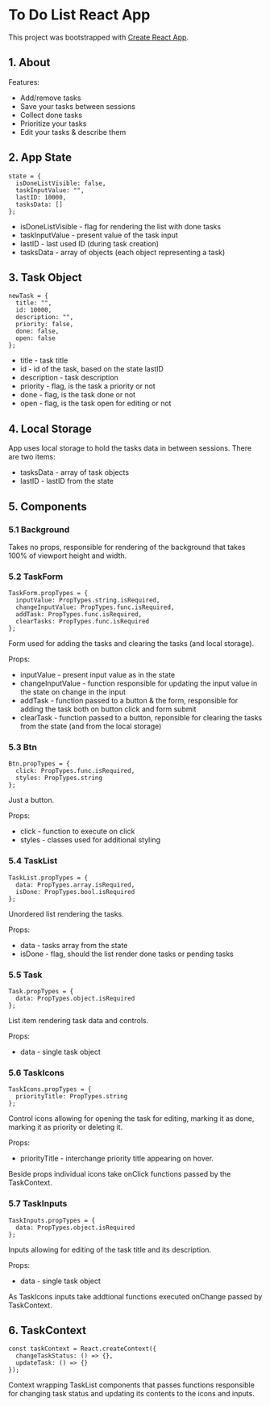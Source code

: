# To Do List React App

This project was bootstrapped with [Create React App](https://github.com/facebook/create-react-app).

## 1. About
Features:
* Add/remove tasks
* Save your tasks between sessions
* Collect done tasks
* Prioritize your tasks
* Edit your tasks & describe them

## 2. App State
```{js}
state = {
  isDoneListVisible: false,
  taskInputValue: "",
  lastID: 10000,
  tasksData: []
};
```
* isDoneListVisible - flag for rendering the list with done tasks
* taskInputValue - present value of the task input
* lastID - last used ID (during task creation)
* tasksData - array of objects (each object representing a task)

## 3. Task Object
```{js}
newTask = {
  title: "",
  id: 10000,
  description: "",
  priority: false,
  done: false,
  open: false
};
```
* title - task title
* id - id of the task, based on the state lastID
* description - task description
* priority - flag, is the task a priority or not
* done - flag, is the task done or not
* open - flag, is the task open for editing or not

## 4. Local Storage
App uses local storage to hold the tasks data in between sessions. There are two items:
* tasksData - array of task objects
* lastID - lastID from the state

## 5. Components
### 5.1 Background 
Takes no props, responsible for rendering of the background that takes 100% of viewport height and width.

### 5.2 TaskForm
```{js}
TaskForm.propTypes = {
  inputValue: PropTypes.string.isRequired,
  changeInputValue: PropTypes.func.isRequired,
  addTask: PropTypes.func.isRequired,
  clearTasks: PropTypes.func.isRequired
};
```
Form used for adding the tasks and clearing the tasks (and local storage).

Props:  
* inputValue - present input value as in the state
* changeInputValue - function responsible for updating the input value in the state on change in the input
* addTask - function passed to a button & the form, responsible for adding the task both on button click and form submit
* clearTask - function passed to a button, reponsible for clearing the tasks from the state (and from the local storage)

### 5.3 Btn
```{js}
Btn.propTypes = {
  click: PropTypes.func.isRequired,
  styles: PropTypes.string
};
```
Just a button.

Props:  
* click - function to execute on click
* styles - classes used for additional styling

### 5.4 TaskList
```{js}
TaskList.propTypes = {
  data: PropTypes.array.isRequired,
  isDone: PropTypes.bool.isRequired
};
```
Unordered list rendering the tasks.

Props:  
* data - tasks array from the state
* isDone - flag, should the list render done tasks or pending tasks

### 5.5 Task 
```{js}
Task.propTypes = {
  data: PropTypes.object.isRequired
};
```
List item rendering task data and controls.

Props: 
* data - single task object

### 5.6 TaskIcons
```{js}
TaskIcons.propTypes = {
  priorityTitle: PropTypes.string
};
```
Control icons allowing for opening the task for editing, marking it as done, marking it as priority or deleting it.

Props: 
* priorityTitle - interchange priority title appearing on hover.

Beside props individual icons take onClick functions passed by the TaskContext.

### 5.7 TaskInputs
```{js}
TaskInputs.propTypes = {
  data: PropTypes.object.isRequired
};
```
Inputs allowing for editing of the task title and its description.

Props: 
* data - single task object

As TaskIcons inputs take addtional functions executed onChange passed by TaskContext.

## 6. TaskContext
```{js}
const taskContext = React.createContext({
  changeTaskStatus: () => {},
  updateTask: () => {}
});
```

Context wrapping TaskList components that passes functions responsible for changing task status and updating its contents to the icons and inputs. 